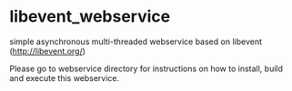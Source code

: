 # libevent_webservice
simple asynchronous multi-threaded webservice based on libevent (http://libevent.org/)

Please go to webservice directory for instructions on how to install, build and execute this webservice.
